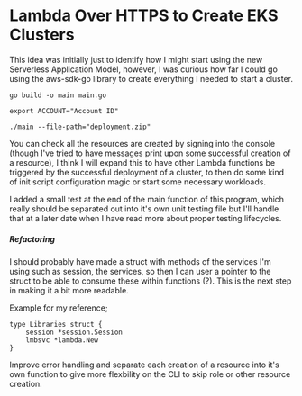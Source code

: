 # Lambda Over HTTPS to Create EKS Clusters

This idea was initially just to identify how I might start using the new Serverless Application Model, however, I was curious how far I could go using the aws-sdk-go library to create everything I needed to start a cluster.

`go build -o main main.go`

`export ACCOUNT="Account ID"`

`./main --file-path="deployment.zip"`

You can check all the resources are created by signing into the console (though I've tried to have messages print upon some successful creation of a resource), I think I will expand this to have other Lambda functions be triggered by the successful deployment of a cluster, to then do some kind of init script configuration magic or start some necessary workloads.

I added a small test at the end of the main function of this program, which really should be separated out into it's own unit testing file but I'll handle that at a later date when I have read more about proper testing lifecycles.

##### Refactoring

I should probably have made a struct with methods of the services I'm using such as session, the services, so then I can user a pointer to the struct to be able to consume these within functions (?). This is the next step in making it a bit more readable.

Example for my reference;

```
type Libraries struct {
    session *session.Session
    lmbsvc *lambda.New
}
```

Improve error handling and separate each creation of a resource into it's own function to give more flexbility on the CLI to skip role or other resource creation.
